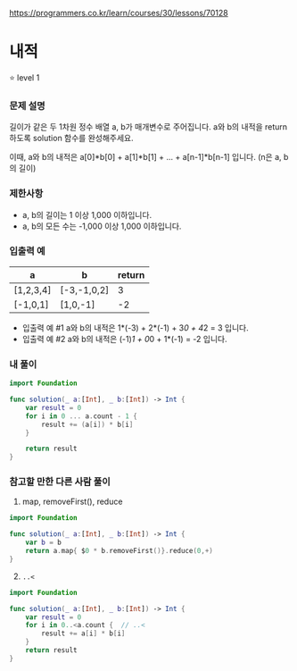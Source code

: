 https://programmers.co.kr/learn/courses/30/lessons/70128

# 내적

⭐️ level 1

### 문제 설명

길이가 같은 두 1차원 정수 배열 a, b가 매개변수로 주어집니다. a와 b의 내적을 return 하도록 solution 함수를 완성해주세요.

이때, a와 b의 내적은 a[0]*b[0] + a[1]*b[1] + ... + a[n-1]*b[n-1] 입니다. (n은 a, b의 길이)

### 제한사항

- a, b의 길이는 1 이상 1,000 이하입니다.
- a, b의 모든 수는 -1,000 이상 1,000 이하입니다.

### 입출력 예
| a     | b     | return |
| ----- | ------ | ------ |
| [1,2,3,4] | [-3,-1,0,2]|3|
| [-1,0,1] | [1,0,-1]|-2|

* 입출력 예 #1
a와 b의 내적은 1*(-3) + 2*(-1) + 3*0 + 4*2 = 3 입니다.
* 입출력 예 #2
a와 b의 내적은 (-1)*1 + 0*0 + 1*(-1) = -2 입니다.

### 내 풀이

```swift
import Foundation

func solution(_ a:[Int], _ b:[Int]) -> Int {
    var result = 0
    for i in 0 ... a.count - 1 {
        result += (a[i]) * b[i]
    }

    return result
}
```

### 참고할 만한 다른 사람 풀이

1. map, removeFirst(), reduce

```swift
import Foundation

func solution(_ a:[Int], _ b:[Int]) -> Int {
    var b = b
    return a.map{ $0 * b.removeFirst()}.reduce(0,+)
}
```
2. `..<`
```swift
import Foundation

func solution(_ a:[Int], _ b:[Int]) -> Int {
    var result = 0
    for i in 0..<a.count {  // ..<
        result += a[i] * b[i]
    }
    return result
}

```